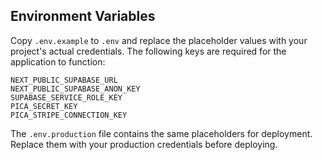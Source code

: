 ## Environment Variables

Copy `.env.example` to `.env` and replace the placeholder values with your
project's actual credentials. The following keys are required for the
application to function:

```
NEXT_PUBLIC_SUPABASE_URL
NEXT_PUBLIC_SUPABASE_ANON_KEY
SUPABASE_SERVICE_ROLE_KEY
PICA_SECRET_KEY
PICA_STRIPE_CONNECTION_KEY
```

The `.env.production` file contains the same placeholders for deployment.
Replace them with your production credentials before deploying.

